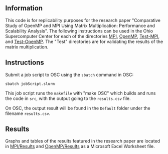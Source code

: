 ## Information
This code is for replicability purposes for the research paper "Comparative Study of OpenMP and MPI Using Matrix Multiplication: Performance and Scalability Analysis". The following instructions can be used in the Ohio Supercomputer Center for each of the directories [MPI](./MPI), [OpenMP](./OpenMP), [Test-MPI](./Test-MPI), and [Test-OpenMP](./Test-OpenMP). The "Test" directories are for validating the results of the matrix multiplication.

## Instructions
Submit a job script to OSC using the `sbatch` command in OSC:
```
sbatch jobScript.slurm
```

This job script runs the `makefile` with "make OSC" which builds and runs the code in `src`, with the output going to the `results.csv` file.

On OSC, the output result will be found in the `Default` folder under the filename `results.csv`.

## Results
Graphs and tables of the results featured in the research paper are located in [MPI/Results](./MPI/Results) and [OpenMP/Results](./OpenMP/Results) as a Microsoft Excel Worksheet file.